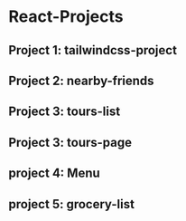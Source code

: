 # React-Projects

## Project 1: tailwindcss-project

## Project 2: nearby-friends

## Project 3: tours-list

## Project 3: tours-page

## project 4: Menu

## project 5: grocery-list
